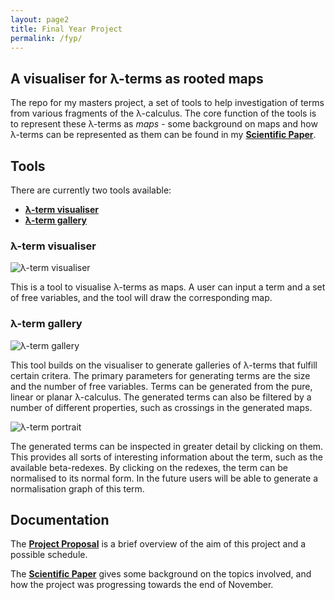```yaml
---
layout: page2
title: Final Year Project
permalink: /fyp/
---
```


## A visualiser for λ-terms as rooted maps

The repo for my masters project, a set of tools to help investigation of terms from various fragments of the λ-calculus. The core function of the tools is to represent these λ-terms as *maps* - some background on maps and how λ-terms can be represented as them can be found in my [**Scientific Paper**](/docs/2018-11-23-scientific-paper.pdf).

## Tools
There are currently two tools available:
   * [**λ-term visualiser**](/visualiser.html)
   * [**λ-term gallery**](/gallery.html)

### λ-term visualiser
![λ-term visualiser](/pics/visualiser.png)

This is a tool to visualise λ-terms as maps. A user can input a term and a set of free variables, and the tool will draw the corresponding map.

### λ-term gallery
![λ-term gallery](/pics/gallery.png)

This tool builds on the visualiser to generate galleries of λ-terms that fulfill certain critera. The primary parameters for generating terms are the size and the number of free variables. Terms can be generated from the pure, linear or planar λ-calculus. The generated terms can also be filtered by a number of different properties, such as crossings in the generated maps.

![λ-term portrait](/pics/term.png)

The generated terms can be inspected in greater detail by clicking on them. This provides all sorts of interesting information about the term, such as the available beta-redexes. By clicking on the redexes, the term can be normalised to its normal form. In the future users will be able to generate a normalisation graph of this term.

## Documentation

The [**Project Proposal**](/docs/2018-10-26-project-proposal.pdf) is a brief overview of the aim of this project and a possible schedule.

The [**Scientific Paper**](/docs/2018-11-23-scientific-paper.pdf) gives some background on the topics involved, and how the project was progressing towards the end of November.